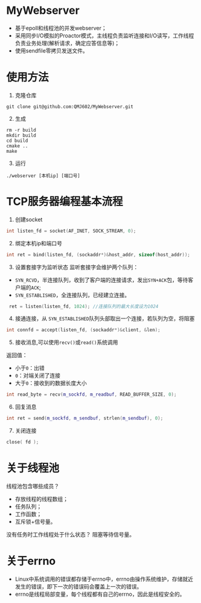 # MyWebserver
* 基于epoll和线程池的并发webserver；
* 采用同步I/O模拟的Proactor模式，主线程负责监听连接和I/O读写，工作线程负责业务处理(解析请求，确定应答信息等)；
* 使用sendfile零拷贝发送文件。

# 使用方法
1. 克隆仓库
```
git clone git@github.com:QMJ602/MyWebserver.git
```
2. 生成
```shell
rm -r build
mkdir build
cd build
cmake ..
make
```
3. 运行
```shell
./webserver [本机ip] [端口号]
```

# TCP服务器编程基本流程
1. 创建socket

```c++
int listen_fd = socket(AF_INET, SOCK_STREAM, 0);
```
2. 绑定本机ip和端口号

```c++
int ret = bind(listen_fd, (sockaddr*)&host_addr, sizeof(host_addr));
```
3. 设置套接字为监听状态
   监听套接字会维护两个队列：
*  `SYN_RCVD`，半连接队列，收到了客户端的连接请求，发出`SYN+ACK`包，等待客户端的`ACK`;
*  `SYN_ESTABLISHED`，全连接队列，已经建立连接。

```c++
 ret = listen(listen_fd, 1024); //连接队列的最大长度设为1024
 ```
 4. 接通连接，从 `SYN_ESTABLISHED`队列头部取出一个连接，若队列为空，将阻塞
```c++
int connfd = accept(listen_fd, (sockaddr*)&client, &len);
```
5. 接收消息,可以使用`recv()`或`read()`系统调用

返回值：
* 小于`0`：出错
* `0`：对端关闭了连接
* 大于`0`：接收到的数据长度大小
```c++
int read_byte = recv(m_sockfd, m_readbuf, READ_BUFFER_SIZE, 0);
```
6. 回复消息
```c++
int ret = send(m_sockfd, m_sendbuf, strlen(m_sendbuf), 0);
```
7. 关闭连接
```c++
close( fd );
```


# 关于线程池
线程池包含哪些成员？
* 存放线程的线程数组；
* 任务队列；
* 工作函数；
* 互斥锁+信号量。

没有任务时工作线程处于什么状态？
阻塞等待信号量。











# 关于errno
* Linux中系统调用的错误都存储于errno中，errno由操作系统维护，存储就近发生的错误，即下一次的错误码会覆盖上一次的错误。
* errno是线程局部变量，每个线程都有自己的errno，因此是线程安全的。



